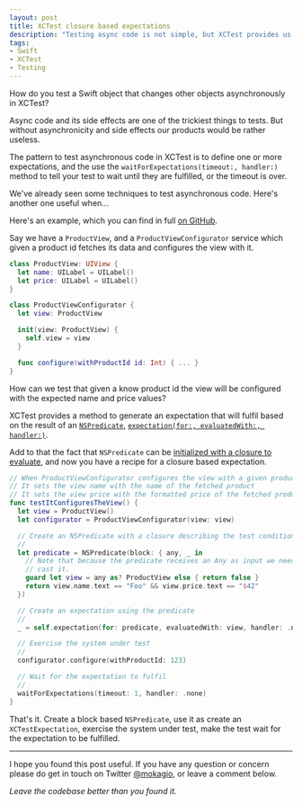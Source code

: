 ```yaml
---
layout: post
title: XCTest closure based expectations
description: "Testing async code is not simple, but XCTest provides us with all the required tool. This post shows how to wait for an expectation to be fulfilled based on a Swift closure."
tags:
- Swift
- XCTest
- Testing
---
```


How do you test a Swift object that changes other objects asynchronously in XCTest?

Async code and its side effects are one of the trickiest things to tests. But without asynchronicity and side effects our products would be rather useless.

The pattern to test asynchronous code in XCTest is to define one or more expectations, and the use the `waitForExpectations(timeout:, handler:)` method to tell your test to wait until they are fulfilled, or the timeout is over.

We've already seen some techniques to test asynchronous code. Here's another one useful when...

Here's an example, which you can find in full [on GitHub](https://github.com/mokacoding/swift-predicate-block-expectation).

Say we have a `ProductView`, and a `ProductViewConfigurator` service which given a product id fetches its data and configures the view with it.

```swift
class ProductView: UIView {
  let name: UILabel = UILabel()
  let price: UILabel = UILabel()
}

class ProductViewConfigurator {
  let view: ProductView

  init(view: ProductView) {
    self.view = view
  }

  func configure(withProductId id: Int) { ... }
}
```

How can we test that given a know product id the view will be configured with the expected name and price values?

XCTest provides a method to generate an expectation that will fulfil based on the result of an [`NSPredicate`](https://developer.apple.com/reference/foundation/nspredicate), [`expectation(for:, evaluatedWith:, handler:)`](https://developer.apple.com/reference/xctest/xctestcase/1500569-expectation).

Add to that the fact that `NSPredicate` can be [initialized with a closure to evaluate](https://developer.apple.com/reference/foundation/nspredicate/1416182-init), and now you have a recipe for a closure based expectation.

```swift
// When ProductViewConfigurator configures the view with a given product id
// It sets the view name with the name of the fetched product
// It sets the view price with the formatted price of the fetched product
func testItConfiguresTheView() {
  let view = ProductView()
  let configurator = ProductViewConfigurator(view: view)

  // Create an NSPredicate with a closure describing the test condition
  //
  let predicate = NSPredicate(block: { any, _ in
    // Note that because the predicate receives an Any as input we need to
    // cast it.
    guard let view = any as? ProductView else { return false }
    return view.name.text == "Foo" && view.price.text == "$42"
  })

  // Create an expectation using the predicate
  //
  _ = self.expectation(for: predicate, evaluatedWith: view, handler: .none)

  // Exercise the system under test
  //
  configurator.configure(withProductId: 123)

  // Wait for the expectation to fulfil
  //
  waitForExpectations(timeout: 1, handler: .none)
}
```

That's it. Create a block based `NSPredicate`, use it as create an `XCTestExpectation`, exercise the system under test, make the test wait for the expectation to be fulfilled.

---

I hope you found this post useful. If you have any question or concern please do get in touch on Twitter [@mokagio](https://twitter.com/mokagio), or leave a comment below.

_Leave the codebase better than you found it._
